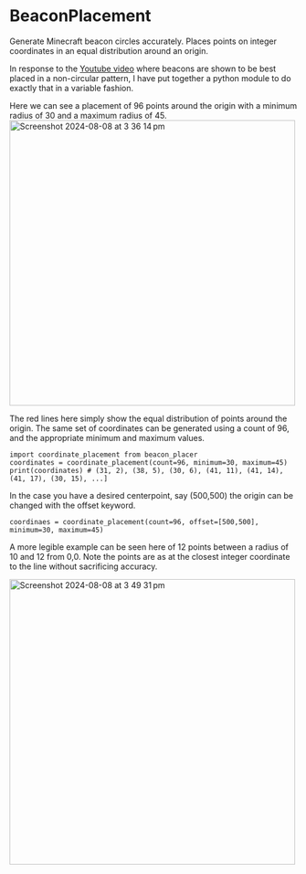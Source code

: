 # BeaconPlacement
Generate Minecraft beacon circles accurately. 
Places points on integer coordinates in an equal distribution around an origin.

In response to the [Youtube video](https://youtu.be/VcsEm7FnheU?si=LSM72IzqdgnMjRc_) where beacons are shown to be best placed in a non-circular pattern, I have put together a python module to do exactly that in a variable fashion. 

Here we can see a placement of 96 points around the origin with a minimum radius of 30 and a maximum radius of 45. 
<img width="500" alt="Screenshot 2024-08-08 at 3 36 14 pm" src="https://github.com/user-attachments/assets/f4ee0f9f-65a9-480e-a3a4-a2304d7a0408">

The red lines here simply show the equal distribution of points around the origin. 
The same set of coordinates can be generated using a count of 96, and the appropriate minimum and maximum values.
```
import coordinate_placement from beacon_placer
coordinates = coordinate_placement(count=96, minimum=30, maximum=45)
print(coordinates) # (31, 2), (38, 5), (30, 6), (41, 11), (41, 14), (41, 17), (30, 15), ...]
```

In the case you have a desired centerpoint, say (500,500) the origin can be changed with the offset keyword.
```
coordinaes = coordinate_placement(count=96, offset=[500,500], minimum=30, maximum=45)
```
A more legible example can be seen here of 12 points between a radius of 10 and 12 from 0,0. Note the points are as at the closest integer coordinate to the line without sacrificing accuracy. 

<img width="500" alt="Screenshot 2024-08-08 at 3 49 31 pm" src="https://github.com/user-attachments/assets/c8956ec9-3df0-4fe6-bb09-a4fbd795c016">
